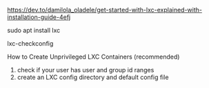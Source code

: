 https://dev.to/damilola_oladele/get-started-with-lxc-explained-with-installation-guide-4efj

sudo apt install lxc

lxc-checkconfig

 How to Create Unprivileged LXC Containers (recommended)
 1. check if your user has user and group id ranges
 2. create an LXC config directory and default config file
 
